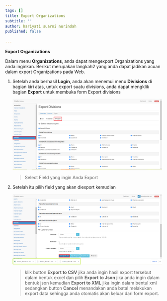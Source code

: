 ```yaml
---
tags: []
title: Export Organizations
subtitle: ''
author: hariyati suarni nurindah
published: false

---
```

**Export Organizations**

Dalam menu **Organizations**, anda dapat mengexport Organizations yang anda inginkan. Berikut merupakan langkah2 yang anda dapat jadikan acuan dalam export Organizations pada Web.

1. Setelah anda berhasil **Login**, anda akan menemui menu **Divisions** di bagian kiri atas, untuk export suatu divisions, anda dapat mengklik bagian **Export** untuk membuka form Export divisions

   ![](/uploads/divisions4.PNG)

   > Select Field yang ingin Anda Export
2. Setelah itu pilih field yang akan diexport kemudian

   ![](/uploads/division-update5.PNG)

   > klik button **Export to CSV** jika anda ingin hasil export tersebut dalam bentuk excel dan pilih **Export to Json** jika anda ingin dalam bentuk json kemudian **Export to XML** jika ingin dalam bentul xml sedangkan button **Cancel** menandakan anda batal melakukan export data sehingga anda otomatis akan keluar dari form export.